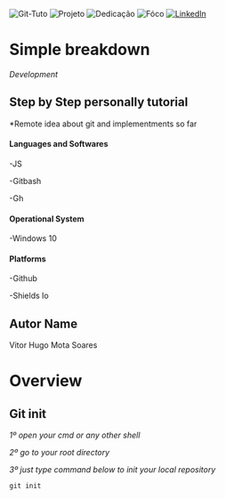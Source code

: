<!-- Improved compatibility of back to top link: See: https://github.com/othneildrew/Best-README-Template/pull/73 -->
<a name="readme-top"></a>



<!--
***Tirei como base um template de um projeto de outro github
***https://github.com/othneildrew/Best-README-Template/blob/master/README.md?plain=1
-->



<!-- PROJECT SHIELDS -->
<!--
*** I'm using markdown "reference style" links for readability.
*** Reference links are enclosed in brackets [ ] instead of parentheses ( ).
*** See the bottom of this document for the declaration of the reference variables
*** for contributors-url, forks-url, etc. This is an optional, concise syntax you may use.
*** https://www.markdownguide.org/basic-syntax/#reference-style-links
-->

![Git-Tuto][git-logo]
![Projeto][Projeto-shield]
![Dedicação][Dedicação-shield]
![Fóco][Fóco-shield]
[![LinkedIn][linkedin-shield]][linkedin-url]



#   Simple breakdown


*Development*

## Step by Step personally tutorial

*Remote idea about git and implementments so far

####  Languages and Softwares

-JS

-Gitbash

-Gh

####  Operational System
-Windows 10

#### Platforms

-Github


<!--
***Just to create badges
***https://shields.io/badges
-->

-Shields Io




##  Autor Name


Vitor Hugo Mota Soares 

#   Overview

## Git init

*1º open your cmd or any other shell*

*2º go to your root directory*

*3º just type command below to init your local repository*

```
git init
```




[Fóco-shield]: https://img.shields.io/badge/F%C3%B3co--silver?style=for-the-badge&logoColor=white&labelColor=orange
[git-logo]:https://img.shields.io/badge/Git--black?style=for-the-badge&logo=git&logoColor=black
[Dedicação-shield]:https://img.shields.io/badge/Dedica%C3%A7%C3%A3o--red?style=for-the-badge&logoColor=white&labelColor=Navy%20blue
[Projeto-shield]: https://img.shields.io/badge/Projeto--red?style=for-the-badge&logoColor=white&labelColor=silver
[Motivador-shield]: https://img.shields.io/badge/Esfor%C3%A7o--red?style=for-the-badge&logoColor=white&labelColor=teal   
[linkedin-shield]: https://img.shields.io/badge/-brightgreen?style=for-the-badge&logo=linkedin&logoColor=white&label=LinkedIn&labelColor=blue&color=blue
[linkedin-url]: https://www.linkedin.com/in/vitor-hugo99/




